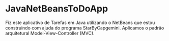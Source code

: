 # JavaNetBeansToDoApp
Fiz este aplicativo de Tarefas em Java utilizando o NetBeans que estou construindo com ajuda do programa StarByCapgemini.
Aplicamos o padrão arquitetural Model-View-Controller (MVC).
